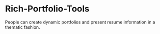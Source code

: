 # Rich-Portfolio-Tools
People can create dynamic portfolios and present resume information in a thematic fashion.
